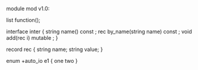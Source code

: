 module mod v1.0:

list<i8> function();

interface inter {
	string name() const ;
	rec by_name(string name) const ;
	void add(rec i) mutable ;
}

record rec {
	string name;
	string value;
}

enum +auto_io e1 { one two }
